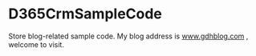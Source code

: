 # D365CrmSampleCode
Store blog-related sample code.
My blog address is www.gdhblog.com , welcome to visit.
